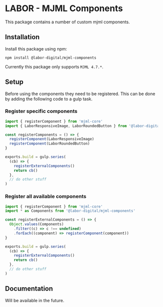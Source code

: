 # LABOR - MJML Components

This package contains a number of custom mjml components.

## Installation

Install this package using npm:

```
npm install @labor-digital/mjml-components
```

Currently this package only supports `MJML 4.7.*`.

## Setup

Before using the components they need to be registered. This can be done by adding the following code to a gulp task.

### Register specific components

```js
import { registerComponent } from 'mjml-core'
import { LaborResponsiveImage, LaborRoundedButton } from '@labor-digital/mjml-components'

const registerComponents = () => {
  registerComponent(LaborResponsiveImage)
  registerComponent(LaborRoundedButton)
}

exports.build = gulp.series(
  (cb) => {
    registerExternalComponents()
    return cb()
  },
  // do other stuff
)
```

### Register all available components

```js
import { registerComponent } from 'mjml-core'
import * as Components from '@labor-digital/mjml-components'

const registerExternalComponents = () => {
  Object.values(Components)
    .filter((c) => c !== undefined)
    .forEach((component) => registerComponent(component))
}

exports.build = gulp.series(
  (cb) => {
    registerExternalComponents()
    return cb()
  },
  // do other stuff
)
```

## Documentation

Will be available in the future.
